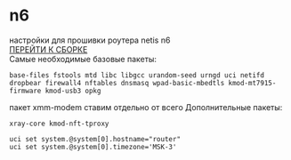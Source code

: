 # n6
настройки для прошивки роутера netis n6  
<a href="https://firmware-selector.openwrt.org/?version=24.10.2&target=ramips%2Fmt7621&id=netis_n6" target="_blank">ПЕРЕЙТИ К СБОРКЕ</a>  
Самые необходимые базовые пакеты:  
```
base-files fstools mtd libc libgcc urandom-seed urngd uci netifd dropbear firewall4 nftables dnsmasq wpad-basic-mbedtls kmod-mt7915-firmware kmod-usb3 opkg
```
пакет xmm-modem ставим отдельно от всего
Дополнительные пакеты:
```
xray-core kmod-nft-tproxy
```
```
uci set system.@system[0].hostname="router"
uci set system.@system[0].timezone='MSK-3'
```
